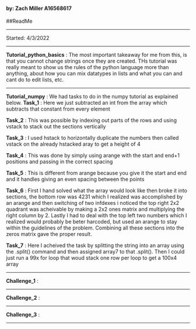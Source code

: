 #### by: Zach Miller A16568617

##ReadMe

---
Started: 4/3/2022

---
**Tutorial_python_basics** :
    The most important takeaway for me from this, is that you cannot change 
strings once they are created. THs tutorial was really meant to show us the 
rules of the python language more than anything, about how you can mix 
datatypes in lists and what you can and cant do to edit lists, etc.

---
**Tutorial_numpy** :
    We had tasks to do in the numpy tutorial as explained below.
**Task_1** : Here we just subtracted an int from the array which subtracts
            that constant from every element

**Task_2** : This was possible by indexing out parts of the rows and using
            vstack to stack out the sections vertically

**Task_3** : I used hstack to horizontally duplicate the numbers then called
            vstack on the already hstacked aray to get a height of 4

**Task_4** : This was done by simply using arange with the start and end+1
            positions and passing in the correct spacing

**Task_5** : This is different from arange because you give it the start and
            end and it handles giving an even spacing between the points

**Task_6** : First I hand solved what the array would look like then broke it
            into sections, the bottom row was  4231 which I realized was 
            accomplished by an arange and then switching of two infdexes
            i noticed the top right 2x2 quadrant was acheivable by making
            a 2x2 ones matrix and multiplying the right column by 2. Lastly
            I had to deal with the top left two numbers which I realized would
            probably be beter harcoded, but used an arange to stay within the
            guidelines of the problem. Combining all these sections into the 
            zeros matrix gave the proper result.

**Task_7** : Here I acheived the task by splitting the string into an array 
            using the .split() command and then assigned array7 to that
            .split(). Then I could just run a 99x for loop that woud stack
            one row per loop to get a 100x4 array


---
**Challenge_1** :


---
**Challenge_2** :


---
**Challenge_3** :


---